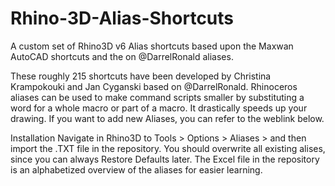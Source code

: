# Rhino-3D-Alias-Shortcuts
A custom set of Rhino3D v6 Alias shortcuts based upon the Maxwan AutoCAD shortcuts and the on @DarrelRonald aliases.

These roughly 215 shortcuts have been developed by Christina Krampokouki and Jan Cyganski based on @DarrelRonald. Rhinoceros aliases can be used to make command scripts smaller by substituting a word for a whole macro or part of a macro. It drastically speeds up your drawing. If you want to add new Aliases, you can refer to the weblink below.

Installation
Navigate in Rhino3D to Tools > Options > Aliases > and then import the .TXT file in the repository. You should overwrite all existing alises, since you can always Restore Defaults later.
The Excel file in the repository is an alphabetized overview of the aliases for easier learning.
